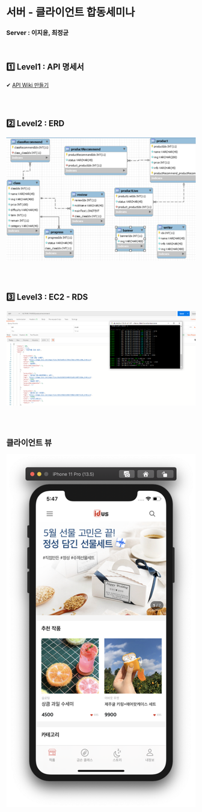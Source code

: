 # 서버 - 클라이언트 합동세미나


### Server : 이지윤, 최정균
<br>

## 1️⃣ Level1 : API 명세서

✔ [API Wiki 만들기](https://github.com/26thiOS-Design-hapdongSeminar/Server_Client/wiki/%F0%9F%96%8DAPI-Explain%F0%9F%96%8D) 

<br><br>

## 2️⃣ Level2 : ERD 

![ERD](./Level2/ERD.PNG)

<br><br>


## 3️⃣ Level3 : EC2 - RDS

![EC2](./Level3/pm2.PNG)

<br><br>

## 클라이언트 뷰 

![View](./img/클라이언트뷰.png)
